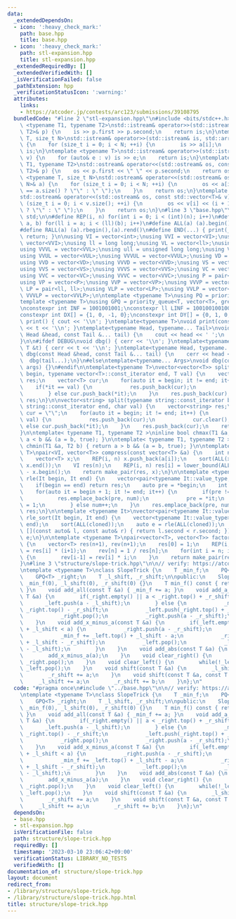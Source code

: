 ```yaml
---
data:
  _extendedDependsOn:
  - icon: ':heavy_check_mark:'
    path: base.hpp
    title: base.hpp
  - icon: ':heavy_check_mark:'
    path: stl-expansion.hpp
    title: stl-expansion.hpp
  _extendedRequiredBy: []
  _extendedVerifiedWith: []
  _isVerificationFailed: false
  _pathExtension: hpp
  _verificationStatusIcon: ':warning:'
  attributes:
    links:
    - https://atcoder.jp/contests/arc123/submissions/39108795
  bundledCode: "#line 2 \"stl-expansion.hpp\"\n#include <bits/stdc++.h>\n\ntemplate\
    \ <typename T1, typename T2>\nstd::istream& operator>>(std::istream& is, std::pair<T1,\
    \ T2>& p) {\n    is >> p.first >> p.second;\n    return is;\n}\ntemplate <typename\
    \ T, size_t N>\nstd::istream& operator>>(std::istream& is, std::array<T, N>& a)\
    \ {\n    for (size_t i = 0; i < N; ++i) {\n        is >> a[i];\n    }\n    return\
    \ is;\n}\ntemplate <typename T>\nstd::istream& operator>>(std::istream& is, std::vector<T>&\
    \ v) {\n    for (auto& e : v) is >> e;\n    return is;\n}\ntemplate <typename\
    \ T1, typename T2>\nstd::ostream& operator<<(std::ostream& os, const std::pair<T1,\
    \ T2>& p) {\n    os << p.first << \" \" << p.second;\n    return os;\n}\ntemplate\
    \ <typename T, size_t N>\nstd::ostream& operator<<(std::ostream& os, const std::array<T,\
    \ N>& a) {\n    for (size_t i = 0; i < N; ++i) {\n        os << a[i] << (i + 1\
    \ == a.size() ? \"\" : \" \");\n    }\n    return os;\n}\ntemplate <typename T>\n\
    std::ostream& operator<<(std::ostream& os, const std::vector<T>& v) {\n    for\
    \ (size_t i = 0; i < v.size(); ++i) {\n        os << v[i] << (i + 1 == v.size()\
    \ ? \"\" : \" \");\n    }\n    return os;\n}\n#line 3 \"base.hpp\"\nusing namespace\
    \ std;\n\n#define REP(i, n) for(int i = 0; i < (int)(n); i++)\n#define FOR(i,\
    \ a, b) for(ll i = a; i < (ll)(b); i++)\n#define ALL(a) (a).begin(),(a).end()\n\
    #define RALL(a) (a).rbegin(),(a).rend()\n#define END(...) { print(__VA_ARGS__);\
    \ return; }\n\nusing VI = vector<int>;\nusing VVI = vector<VI>;\nusing VVVI =\
    \ vector<VVI>;\nusing ll = long long;\nusing VL = vector<ll>;\nusing VVL = vector<VL>;\n\
    using VVVL = vector<VVL>;\nusing ull = unsigned long long;\nusing VUL = vector<ull>;\n\
    using VVUL = vector<VUL>;\nusing VVVUL = vector<VVUL>;\nusing VD = vector<double>;\n\
    using VVD = vector<VD>;\nusing VVVD = vector<VVD>;\nusing VS = vector<string>;\n\
    using VVS = vector<VS>;\nusing VVVS = vector<VVS>;\nusing VC = vector<char>;\n\
    using VVC = vector<VC>;\nusing VVVC = vector<VVC>;\nusing P = pair<int, int>;\n\
    using VP = vector<P>;\nusing VVP = vector<VP>;\nusing VVVP = vector<VVP>;\nusing\
    \ LP = pair<ll, ll>;\nusing VLP = vector<LP>;\nusing VVLP = vector<VLP>;\nusing\
    \ VVVLP = vector<VVLP>;\n\ntemplate <typename T>\nusing PQ = priority_queue<T>;\n\
    template <typename T>\nusing GPQ = priority_queue<T, vector<T>, greater<T>>;\n\
    \nconstexpr int INF = 1001001001;\nconstexpr ll LINF = 1001001001001001001ll;\n\
    constexpr int DX[] = {1, 0, -1, 0};\nconstexpr int DY[] = {0, 1, 0, -1};\n\nvoid\
    \ print() { cout << '\\n'; }\ntemplate<typename T>\nvoid print(const T &t) { cout\
    \ << t << '\\n'; }\ntemplate<typename Head, typename... Tail>\nvoid print(const\
    \ Head &head, const Tail &... tail) {\n    cout << head << ' ';\n    print(tail...);\n\
    }\n\n#ifdef DEBUG\nvoid dbg() { cerr << '\\n'; }\ntemplate<typename T>\nvoid dbg(const\
    \ T &t) { cerr << t << '\\n'; }\ntemplate<typename Head, typename... Tail>\nvoid\
    \ dbg(const Head &head, const Tail &... tail) {\n    cerr << head << ' ';\n  \
    \  dbg(tail...);\n}\n#else\ntemplate<typename... Args>\nvoid dbg(const Args &...\
    \ args) {}\n#endif\n\ntemplate<typename T>\nvector<vector<T>> split(typename vector<T>::const_iterator\
    \ begin, typename vector<T>::const_iterator end, T val) {\n    vector<vector<T>>\
    \ res;\n    vector<T> cur;\n    for(auto it = begin; it != end; it++) {\n    \
    \    if(*it == val) {\n            res.push_back(cur);\n            cur.clear();\n\
    \        } else cur.push_back(*it);\n    }\n    res.push_back(cur);\n    return\
    \ res;\n}\n\nvector<string> split(typename string::const_iterator begin, typename\
    \ string::const_iterator end, char val) {\n    vector<string> res;\n    string\
    \ cur = \"\";\n    for(auto it = begin; it != end; it++) {\n        if(*it ==\
    \ val) {\n            res.push_back(cur);\n            cur.clear();\n        }\
    \ else cur.push_back(*it);\n    }\n    res.push_back(cur);\n    return res;\n\
    }\n\ntemplate< typename T1, typename T2 >\ninline bool chmax(T1 &a, T2 b) { return\
    \ a < b && (a = b, true); }\n\ntemplate< typename T1, typename T2 >\ninline bool\
    \ chmin(T1 &a, T2 b) { return a > b && (a = b, true); }\n\ntemplate <typename\
    \ T>\npair<VI, vector<T>> compress(const vector<T> &a) {\n    int n = a.size();\n\
    \    vector<T> x;\n    REP(i, n) x.push_back(a[i]);\n    sort(ALL(x)); x.erase(unique(ALL(x)),\
    \ x.end());\n    VI res(n);\n    REP(i, n) res[i] = lower_bound(ALL(x), a[i])\
    \ - x.begin();\n    return make_pair(res, x);\n}\n\ntemplate <typename It>\nauto\
    \ rle(It begin, It end) {\n    vector<pair<typename It::value_type, int>> res;\n\
    \    if(begin == end) return res;\n    auto pre = *begin;\n    int num = 1;\n\
    \    for(auto it = begin + 1; it != end; it++) {\n        if(pre != *it) {\n \
    \           res.emplace_back(pre, num);\n            pre = *it;\n            num\
    \ = 1;\n        } else num++;\n    }\n    res.emplace_back(pre, num);\n    return\
    \ res;\n}\n\ntemplate <typename It>\nvector<pair<typename It::value_type, int>>\
    \ rle_sort(It begin, It end) {\n    vector<typename It::value_type> cloned(begin,\
    \ end);\n    sort(ALL(cloned));\n    auto e = rle(ALL(cloned));\n    sort(ALL(e),\
    \ [](const auto& l, const auto& r) { return l.second < r.second; });\n    return\
    \ e;\n}\n\ntemplate <typename T>\npair<vector<T>, vector<T>> factorial(int n)\
    \ {\n    vector<T> res(n+1), rev(n+1);\n    res[0] = 1;\n    REP(i, n) res[i+1]\
    \ = res[i] * (i+1);\n    rev[n] = 1 / res[n];\n    for(int i = n; i > 0; i--)\
    \ {\n        rev[i-1] = rev[i] * i;\n    }\n    return make_pair(res, rev);\n\
    }\n#line 3 \"structure/slope-trick.hpp\"\n\n// verify: https://atcoder.jp/contests/arc123/submissions/39108795\n\
    \ntemplate <typename T>\nclass SlopeTrick {\n    T _min_f;\n    PQ<T> _left;\n\
    \    GPQ<T> _right;\n    T _l_shift, _r_shift;\n\npublic:\n    SlopeTrick() :\
    \ _min_f(0), _l_shift(0), _r_shift(0) {}\n    T min_f() const { return _min_f;\
    \ }\n    void add_all(const T &a) { _min_f += a; }\n    void add_a_minus_x(const\
    \ T &a) {\n        if(_right.empty() || a < _right.top() + _r_shift) {\n     \
    \       _left.push(a - _l_shift);\n        } else {\n            _min_f += a -\
    \ _right.top() - _r_shift;\n            _left.push(_right.top() + _r_shift - _l_shift);\n\
    \            _right.pop();\n            _right.push(a - _r_shift);\n        }\n\
    \    }\n    void add_x_minus_a(const T &a) {\n        if(_left.empty() || _left.top()\
    \ + _l_shift < a) {\n            _right.push(a - _r_shift);\n        } else {\n\
    \            _min_f += _left.top() + _l_shift - a;\n            _right.push(_left.top()\
    \ + _l_shift - _r_shift);\n            _left.pop();\n            _left.push(a\
    \ - _l_shift);\n        }\n    }\n    void add_abs(const T &a) {\n        add_a_minus_x(a);\n\
    \        add_x_minus_a(a);\n    }\n    void clear_right() {\n        while(!_right.empty())\
    \ _right.pop();\n    }\n    void clear_left() {\n        while(!_left.empty())\
    \ _left.pop();\n    }\n    void shift(const T &a) {\n        _l_shift += a;\n\
    \        _r_shift += a;\n    }\n    void shift(const T &a, const T &b) {\n   \
    \     _l_shift += a;\n        _r_shift += b;\n    }\n};\n"
  code: "#pragma once\n#include \"../base.hpp\"\n\n// verify: https://atcoder.jp/contests/arc123/submissions/39108795\n\
    \ntemplate <typename T>\nclass SlopeTrick {\n    T _min_f;\n    PQ<T> _left;\n\
    \    GPQ<T> _right;\n    T _l_shift, _r_shift;\n\npublic:\n    SlopeTrick() :\
    \ _min_f(0), _l_shift(0), _r_shift(0) {}\n    T min_f() const { return _min_f;\
    \ }\n    void add_all(const T &a) { _min_f += a; }\n    void add_a_minus_x(const\
    \ T &a) {\n        if(_right.empty() || a < _right.top() + _r_shift) {\n     \
    \       _left.push(a - _l_shift);\n        } else {\n            _min_f += a -\
    \ _right.top() - _r_shift;\n            _left.push(_right.top() + _r_shift - _l_shift);\n\
    \            _right.pop();\n            _right.push(a - _r_shift);\n        }\n\
    \    }\n    void add_x_minus_a(const T &a) {\n        if(_left.empty() || _left.top()\
    \ + _l_shift < a) {\n            _right.push(a - _r_shift);\n        } else {\n\
    \            _min_f += _left.top() + _l_shift - a;\n            _right.push(_left.top()\
    \ + _l_shift - _r_shift);\n            _left.pop();\n            _left.push(a\
    \ - _l_shift);\n        }\n    }\n    void add_abs(const T &a) {\n        add_a_minus_x(a);\n\
    \        add_x_minus_a(a);\n    }\n    void clear_right() {\n        while(!_right.empty())\
    \ _right.pop();\n    }\n    void clear_left() {\n        while(!_left.empty())\
    \ _left.pop();\n    }\n    void shift(const T &a) {\n        _l_shift += a;\n\
    \        _r_shift += a;\n    }\n    void shift(const T &a, const T &b) {\n   \
    \     _l_shift += a;\n        _r_shift += b;\n    }\n};\n"
  dependsOn:
  - base.hpp
  - stl-expansion.hpp
  isVerificationFile: false
  path: structure/slope-trick.hpp
  requiredBy: []
  timestamp: '2023-03-10 23:06:42+09:00'
  verificationStatus: LIBRARY_NO_TESTS
  verifiedWith: []
documentation_of: structure/slope-trick.hpp
layout: document
redirect_from:
- /library/structure/slope-trick.hpp
- /library/structure/slope-trick.hpp.html
title: structure/slope-trick.hpp
---
```

